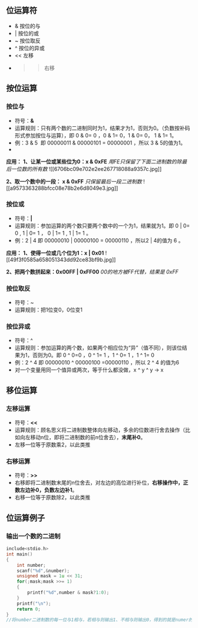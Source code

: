 ## 位运算符 
+ & 按位的与
+ | 按位的或
+ ~ 按位取反
+ ^ 按位的异或
+ << 左移
+ >> 右移


## 按位运算
### 按位与 
+ 符号：**&**
+ 运算规则：只有两个数的二进制同时为1，结果才为1，否则为0。（负数按补码形式参加按位与运算），即 0 & 0= 0 ，0 & 1= 0，1 & 0= 0， 1 & 1= 1。
+ 例：3 & 5  即 00000011 & 00000101 = 00000001 ，所以 3 & 5的值为1。
+ 
**应用：**
**1、让某一位或某些位为0：x & 0xFE**
*用FE只保留了下面二进制数的除最后一位数的所有数*
![[6706bc09e702e2ee267718088a9357c.jpg]]


**2、取一个数中的一段： x & 0xFF**
*只保留最后一段二进制数*
![[a9573363288bfcc08e78b2e6d8049e3.jpg]]

### 按位或
+ 符号：**|**
+ 运算规则：参加运算的两个数只要两个数中的一个为1，结果就为1。即  0 | 0= 0 ,  1 | 0= 1  ， 0 | 1= 1  ,  1 | 1= 1 。
+ 例：2 | 4 即 00000010 | 00000100 = 00000110 ，所以2 | 4的值为 6 。

**应用：**
**1、使得一位或几个位为1：x | 0x01**
![[49f3f0585a658051343dd92ce83bf9b.jpg]]

**2、把两个数拼起来：0x00FF | 0xFF00**
*00的地方被FF代替，结果是 0xFF*

### 按位取反
+ 符号：~
+ 运算规则：把1位变0，0位变1

### 按位异或
+ 符号：^
+ 运算规则：参加运算的两个数，如果两个相应位为“异”（值不同），则该位结果为1，否则为0。即 0 ^ 0=0 ，0 ^ 1= 1 ，1 ^ 0= 1 ，1 ^ 1= 0 
+ 例：2 ^ 4 即 00000010 ^ 00000100 =00000110 ，所以 2 ^ 4 的值为6 
+ 对一个变量用同一个值异或两次，等于什么都没做，x ^ y ^ y -> x


## 移位运算
### 左移运算 
+ 符号：**<<**
+ 运算规则：顾名思义将二进制数整体向左移动，多余的位数进行舍去操作（比如向左移动n位，即将二进制数的前n位舍去），**末尾补0**。
+ 左移一位等于原数乘2，以此类推


### 右移运算
+ 符号：**>>**
+ 右移即将二进制数末尾的n位舍去，对左边的高位进行补位，**右移操作中，正数左边补0，负数左边补1**。
+ 右移一位等于原数除2，以此类推


## 位运算例子
### 输出一个数的二进制
```C
include<stdio.h>
int main()
{
	int number;
	scanf("%d",&number);
	unsigned mask = 1u << 31;
	for(;mask;mask >>= 1)
	{
	    printf("%d",number & mask?1:0);
	}
	printf("\n");
	return 0;
}
//将number二进制数的每一位与1相与，若相与则输出1、不相与则输出0，得到的就是numer的二进制数
```